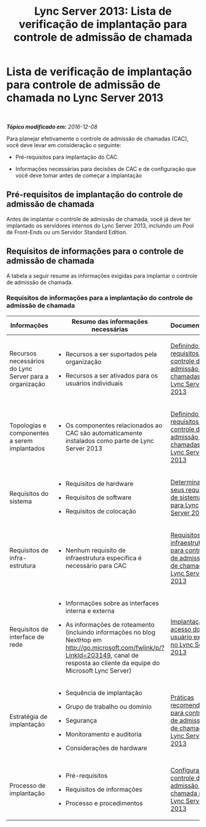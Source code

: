 ﻿---
title: 'Lync Server 2013: Lista de verificação de implantação para controle de admissão de chamada'
TOCTitle: Lista de verificação de implantação para controle de admissão de chamada
ms:assetid: 7e56a169-3e63-44ab-bf28-1fdeb52381c8
ms:mtpsurl: https://technet.microsoft.com/pt-br/library/Gg398631(v=OCS.15)
ms:contentKeyID: 49307244
ms.date: 12/10/2016
mtps_version: v=OCS.15
ms.translationtype: HT
---

# Lista de verificação de implantação para controle de admissão de chamada no Lync Server 2013

 

_**Tópico modificado em:** 2016-12-08_

Para planejar efetivamente o controle de admissão de chamadas (CAC), você deve levar em consideração o seguinte:

  - Pré-requisitos para implantação do CAC.

  - Informações necessárias para decisões de CAC e de configuração que você deve tomar antes de começar a implantação

## Pré-requisitos de implantação do controle de admissão de chamada

Antes de implantar o controle de admissão de chamada, você já deve ter implantado os servidores internos do Lync Server 2013, incluindo um Pool de Front-Ends ou um Servidor Standard Edition.

## Requisitos de informações para o controle de admissão de chamada

A tabela a seguir resume as informações exigidas para implantar o controle de admissão de chamada.

### Requisitos de informações para a implantação do controle de admissão de chamada

<table>
<colgroup>
<col style="width: 33%" />
<col style="width: 33%" />
<col style="width: 33%" />
</colgroup>
<thead>
<tr class="header">
<th>Informações</th>
<th>Resumo das informações necessárias</th>
<th>Documentação</th>
</tr>
</thead>
<tbody>
<tr class="odd">
<td><p>Recursos necessários do Lync Server para a organização</p></td>
<td><ul>
<li><p>Recursos a ser suportados pela organização</p></li>
<li><p>Recursos a ser ativados para os usuários individuais</p></li>
</ul></td>
<td><p><a href="lync-server-2013-defining-your-requirements-for-call-admission-control.md">Definindo seus requisitos de controle de admissão de chamadas no Lync Server 2013</a></p></td>
</tr>
<tr class="even">
<td><p>Topologias e componentes a serem implantados</p></td>
<td><ul>
<li><p>Os componentes relacionados ao CAC são automaticamente instalados como parte de Lync Server 2013</p></li>
</ul>
<p></p></td>
<td><p><a href="lync-server-2013-defining-your-requirements-for-call-admission-control.md">Definindo seus requisitos de controle de admissão de chamadas no Lync Server 2013</a></p></td>
</tr>
<tr class="odd">
<td><p>Requisitos do sistema</p></td>
<td><ul>
<li><p>Requisitos de hardware</p></li>
<li><p>Requisitos de software</p></li>
<li><p>Requisitos de colocação</p></li>
</ul>
<p></p></td>
<td><p><a href="lync-server-2013-determining-your-system-requirements.md">Determinando seus requisitos de sistema para Lync Server 2013</a></p></td>
</tr>
<tr class="even">
<td><p>Requisitos de infra-estrutura</p></td>
<td><ul>
<li><p>Nenhum requisito de infraestrutura específica é necessário para CAC</p></li>
</ul></td>
<td><p><a href="lync-server-2013-infrastructure-requirements-for-call-admission-control.md">Requisitos de infraestrutura para controle de admissão de chamada no Lync Server 2013</a></p></td>
</tr>
<tr class="odd">
<td><p>Requisitos de interface de rede</p></td>
<td><ul>
<li><p>Informações sobre as interfaces interna e externa</p></li>
<li><p>As informações de roteamento (incluindo informações no blog NextHop em <a href="http://go.microsoft.com/fwlink/p/?linkid=203149">http://go.microsoft.com/fwlink/p/?LinkId=203149</a>, canal de resposta ao cliente da equipe do Microsoft Lync Server)</p></li>
</ul></td>
<td><p><a href="lync-server-2013-deploying-external-user-access.md">Implantação de acesso do usuário externo no Lync Server 2013</a></p></td>
</tr>
<tr class="even">
<td><p>Estratégia de implantação</p></td>
<td><ul>
<li><p>Sequência de implantação</p></li>
<li><p>Grupo de trabalho ou domínio</p></li>
<li><p>Segurança</p></li>
<li><p>Monitoramento e auditoria</p></li>
<li><p>Considerações de hardware</p></li>
</ul></td>
<td><p><a href="lync-server-2013-best-practices-for-call-admission-control.md">Práticas recomendadas para controle de admissão de chamada no Lync Server 2013</a></p></td>
</tr>
<tr class="odd">
<td><p>Processo de implantação</p></td>
<td><ul>
<li><p>Pré-requisitos</p></li>
<li><p>Requisitos de informações</p></li>
<li><p>Processo e procedimentos</p></li>
</ul></td>
<td><p><a href="lync-server-2013-configure-call-admission-control.md">Configurar controle de admissão de chamada no Lync Server 2013</a></p></td>
</tr>
</tbody>
</table>


